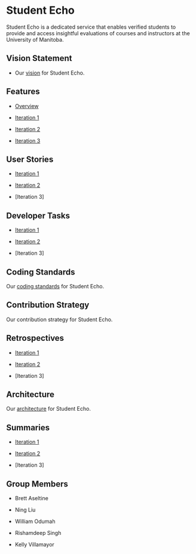 # Student Echo 

Student Echo is a dedicated service that enables verified students to provide and access insightful evaluations of courses and instructors at the University of Manitoba.

## Vision Statement

- Our [vision](https://code.cs.umanitoba.ca/comp3350-winter2024/KeyValuePairs-a02-8/-/blob/main/docs/Vision_Statement.md) for Student Echo.

## Features
- [Overview](https://code.cs.umanitoba.ca/comp3350-winter2024/KeyValuePairs-a02-8/-/issues/?sort=label_priority&state=all&label_name%5B%5D=Feature&first_page_size=20)

- [Iteration 1](https://code.cs.umanitoba.ca/comp3350-winter2024/KeyValuePairs-a02-8/-/issues/?sort=label_priority&state=all&label_name%5B%5D=Feature&milestone_title=Iteration%201&first_page_size=20)

- [Iteration 2](https://code.cs.umanitoba.ca/comp3350-winter2024/KeyValuePairs-a02-8/-/issues/?sort=label_priority&state=all&label_name%5B%5D=Feature&milestone_title=Iteration%202&first_page_size=20)

- [Iteration 3](https://code.cs.umanitoba.ca/comp3350-winter2024/KeyValuePairs-a02-8/-/issues/?sort=label_priority&state=all&label_name%5B%5D=Feature&milestone_title=Iteration%203&first_page_size=20)

## User Stories
- [Iteration 1](https://code.cs.umanitoba.ca/comp3350-winter2024/KeyValuePairs-a02-8/-/issues/?sort=label_priority&state=all&label_name%5B%5D=User%20Story&milestone_title=Iteration%201&first_page_size=20) 

- [Iteration 2](https://code.cs.umanitoba.ca/comp3350-winter2024/KeyValuePairs-a02-8/-/issues/?sort=label_priority&state=all&label_name%5B%5D=User%20Story&milestone_title=Iteration%202&first_page_size=20)

- [Iteration 3] 

## Developer Tasks 

- [Iteration 1](https://code.cs.umanitoba.ca/comp3350-winter2024/KeyValuePairs-a02-8/-/issues/?sort=label_priority&state=all&label_name%5B%5D=Dev%20task&milestone_title=Iteration%201&last_page_size=20&page_before=MjE)

- [Iteration 2](https://code.cs.umanitoba.ca/comp3350-winter2024/KeyValuePairs-a02-8/-/issues/?sort=label_priority&state=all&label_name%5B%5D=Dev%20task&milestone_title=Iteration%202&first_page_size=20)

- [Iteration 3]

## Coding Standards

Our [coding standards](https://code.cs.umanitoba.ca/comp3350-winter2024/KeyValuePairs-a02-8/-/blob/main/docs/Coding_Standards.md?ref_type=heads) for Student Echo.

## Contribution Strategy 

Our contribution strategy for Student Echo.

## Retrospectives

- [Iteration 1](https://code.cs.umanitoba.ca/comp3350-winter2024/KeyValuePairs-a02-8/-/blob/main/docs/Iteration%201/Retrospective1.md?ref_type=heads)

- [Iteration 2](https://code.cs.umanitoba.ca/comp3350-winter2024/KeyValuePairs-a02-8/-/blob/main/docs/Iteration%202/Restrospective2.md?ref_type=heads)

- [Iteration 3]

## Architecture

Our [architecture](https://code.cs.umanitoba.ca/comp3350-winter2024/KeyValuePairs-a02-8/-/blob/main/docs/Architecture.md?ref_type=heads) for Student Echo.

## Summaries

- [Iteration 1](https://code.cs.umanitoba.ca/comp3350-winter2024/KeyValuePairs-a02-8/-/blob/main/docs/Iteration%201/Iteration1.md?ref_type=heads)

- [Iteration 2](https://code.cs.umanitoba.ca/comp3350-winter2024/KeyValuePairs-a02-8/-/blob/main/docs/Iteration%202/Iteration2.md?ref_type=heads)

- [Iteration 3]

## Group Members
- Brett Aseltine

- Ning Liu

- William Odumah

- Rishamdeep Singh

- Kelly Villamayor



